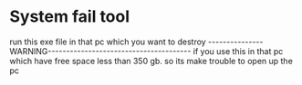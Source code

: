 # System fail tool
run this exe file in that pc which you want to destroy
---------------WARNING---------------------------------------
if you use this in that pc which have free space less than 350 gb.
so its make trouble to open up the pc
